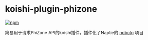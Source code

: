# koishi-plugin-phizone

[![npm](https://img.shields.io/npm/v/koishi-plugin-phizone?style=flat-square)](https://www.npmjs.com/package/@nuanr_mxi/koishi-plugin-phizone)

简易用于请求PhiZone API的koishi插件，插件化了Naptie的 [nobotq](https://github.com/Naptie/noboq) 项目
